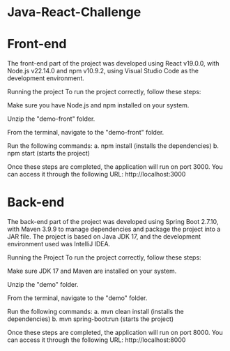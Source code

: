 # Java-React-Challenge

# Front-end
The front-end part of the project was developed using React v19.0.0, with Node.js v22.14.0 and npm v10.9.2, using Visual Studio Code as the development environment.

Running the project
To run the project correctly, follow these steps:

Make sure you have Node.js and npm installed on your system.

Unzip the "demo-front" folder.

From the terminal, navigate to the "demo-front" folder.

Run the following commands:
a. npm install (installs the dependencies)
b. npm start (starts the project)

Once these steps are completed, the application will run on port 3000.
You can access it through the following URL:
http://localhost:3000

# Back-end
The back-end part of the project was developed using Spring Boot 2.7.10, with Maven 3.9.9 to manage dependencies and package the project into a JAR file.
The project is based on Java JDK 17, and the development environment used was IntelliJ IDEA.

Running the Project
To run the project correctly, follow these steps:

Make sure JDK 17 and Maven are installed on your system.

Unzip the "demo" folder.

From the terminal, navigate to the "demo" folder.

Run the following commands:
a. mvn clean install (installs the dependencies)
b. mvn spring-boot:run (starts the project)

Once these steps are completed, the application will run on port 8000.
You can access it through the following URL:
http://localhost:8000
